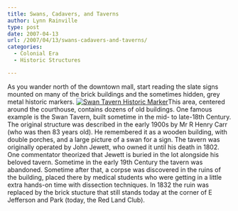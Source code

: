 ```yaml
---
title: Swans, Cadavers, and Taverns
author: Lynn Rainville
type: post
date: 2007-04-13
url: /2007/04/13/swans-cadavers-and-taverns/
categories:
  - Colonial Era
  - Historic Structures

---
```

As you wander north of the downtown mall, start reading the slate signs mounted on many of the brick buildings and the sometimes hidden, grey metal historic markers. <a href="http://www.locohistory.org/blog/?attachment_id=94" rel="attachment wp-att-94" title="Swan Tavern Historic Marker"><img src="http://www.locohistory.org/blog/wp-content/uploads/2007/04/swantav1.jpg" alt="Swan Tavern Historic Marker" /></a>This area, centered around the courthouse, contains dozens of old buildings. One famous example is the Swan Tavern, built sometime in the mid- to late-18th Century. The original structure was described in the early 1900s by Mr R Henry Carr (who was then 83 years old). He remembered it as a wooden building, with double porches, and a large picture of a swan for a sign. The tavern was originally operated by John Jewett, who owned it until his death in 1802. One commentator theorized that Jewett is buried in the lot alongside his beloved tavern. Sometime in the early 19th Century the tavern was abandoned. Sometime after that, a corpse was discovered in the ruins of the building, placed there by medical students who were getting in a little extra hands-on time with dissection techniques. In 1832 the ruin was replaced by the brick stucture that still stands today at the corner of E Jefferson and Park (today, the Red Land Club).
